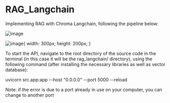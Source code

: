 # RAG_Langchain

Implementing RAG with Chroma Langchain, following the pipeline below:

![image](https://github.com/TrungDS10/RAG_Langchain/assets/72665487/991d2163-fd27-4775-824b-e4caafca702d)

![image](https://github.com/TrungDS10/RAG_Langchain/assets/72665487/3d5d8367-c18c-4a6d-b089-2e015dfec5f2){ width: 300px; height: 200px; }

To start the API, navigate to the root directory of the source code in the terminal (in this case it will be the rag_langchain/ directory), using the following command (after installing the necessary libraries as well as vector database):

uvicorn src.app:app --host "0.0.0.0" --port 5000 --reload

Note: if the error is due to a port already in use on your computer, you can change to another port
